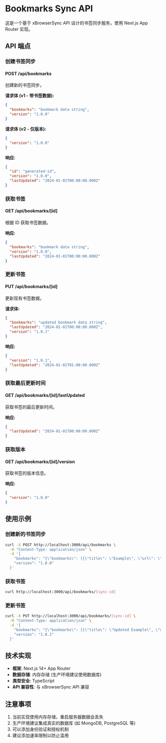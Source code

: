 # Bookmarks Sync API

这是一个基于 xBrowserSync API 设计的书签同步服务，使用 Next.js App Router 实现。

## API 端点

### 创建书签同步

#### POST /api/bookmarks

创建新的书签同步。

**请求体 (v1 - 带书签数据):**
```json
{
  "bookmarks": "bookmark data string",
  "version": "1.0.0"
}
```

**请求体 (v2 - 仅版本):**
```json
{
  "version": "1.0.0"
}
```

**响应:**
```json
{
  "id": "generated-id",
  "version": "1.0.0",
  "lastUpdated": "2024-01-01T00:00:00.000Z"
}
```

### 获取书签

#### GET /api/bookmarks/[id]

根据 ID 获取书签数据。

**响应:**
```json
{
  "bookmarks": "bookmark data string",
  "version": "1.0.0",
  "lastUpdated": "2024-01-01T00:00:00.000Z"
}
```

### 更新书签

#### PUT /api/bookmarks/[id]

更新现有书签数据。

**请求体:**
```json
{
  "bookmarks": "updated bookmark data string",
  "lastUpdated": "2024-01-01T00:00:00.000Z",
  "version": "1.0.1"
}
```

**响应:**
```json
{
  "version": "1.0.1",
  "lastUpdated": "2024-01-01T01:00:00.000Z"
}
```

### 获取最后更新时间

#### GET /api/bookmarks/[id]/lastUpdated

获取书签的最后更新时间。

**响应:**
```json
{
  "lastUpdated": "2024-01-01T00:00:00.000Z"
}
```

### 获取版本

#### GET /api/bookmarks/[id]/version

获取书签的版本信息。

**响应:**
```json
{
  "version": "1.0.0"
}
```

## 使用示例

### 创建新的书签同步

```bash
curl -X POST http://localhost:3000/api/bookmarks \
  -H "Content-Type: application/json" \
  -d '{
    "bookmarks": "{\"bookmarks\": [{\"title\": \"Example\", \"url\": \"https://example.com\"}]}",
    "version": "1.0.0"
  }'
```

### 获取书签

```bash
curl http://localhost:3000/api/bookmarks/[sync-id]
```

### 更新书签

```bash
curl -X PUT http://localhost:3000/api/bookmarks/[sync-id] \
  -H "Content-Type: application/json" \
  -d '{
    "bookmarks": "{\"bookmarks\": [{\"title\": \"Updated Example\", \"url\": \"https://updated.com\"}]}",
    "version": "1.0.1"
  }'
```

## 技术实现

- **框架**: Next.js 14+ App Router
- **数据存储**: 内存存储 (生产环境建议使用数据库)
- **类型安全**: TypeScript
- **API 兼容性**: 与 xBrowserSync API 兼容

## 注意事项

1. 当前实现使用内存存储，重启服务器数据会丢失
2. 生产环境建议集成真实的数据库 (如 MongoDB, PostgreSQL 等)
3. 可以添加身份验证和授权机制
4. 建议添加速率限制以防止滥用